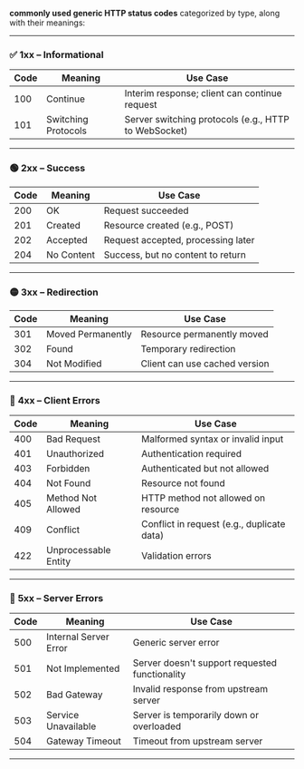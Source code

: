  **commonly used generic HTTP status codes** categorized by type, along with their meanings:

---

### ✅ **1xx – Informational**
| Code | Meaning                            | Use Case                                      |
|------|------------------------------------|-----------------------------------------------|
| 100  | Continue                           | Interim response; client can continue request |
| 101  | Switching Protocols                | Server switching protocols (e.g., HTTP to WebSocket) |

---

### 🟢 **2xx – Success**
| Code | Meaning                            | Use Case                                      |
|------|------------------------------------|-----------------------------------------------|
| 200  | OK                                 | Request succeeded                             |
| 201  | Created                            | Resource created (e.g., POST)                 |
| 202  | Accepted                           | Request accepted, processing later            |
| 204  | No Content                         | Success, but no content to return             |

---

### 🟡 **3xx – Redirection**
| Code | Meaning                            | Use Case                                      |
|------|------------------------------------|-----------------------------------------------|
| 301  | Moved Permanently                  | Resource permanently moved                    |
| 302  | Found                              | Temporary redirection                         |
| 304  | Not Modified                       | Client can use cached version                 |

---

### 🔴 **4xx – Client Errors**
| Code | Meaning                            | Use Case                                      |
|------|------------------------------------|-----------------------------------------------|
| 400  | Bad Request                        | Malformed syntax or invalid input             |
| 401  | Unauthorized                       | Authentication required                       |
| 403  | Forbidden                          | Authenticated but not allowed                 |
| 404  | Not Found                          | Resource not found                            |
| 405  | Method Not Allowed                 | HTTP method not allowed on resource           |
| 409  | Conflict                           | Conflict in request (e.g., duplicate data)    |
| 422  | Unprocessable Entity               | Validation errors                             |

---

### 🔴 **5xx – Server Errors**
| Code | Meaning                            | Use Case                                      |
|------|------------------------------------|-----------------------------------------------|
| 500  | Internal Server Error              | Generic server error                          |
| 501  | Not Implemented                    | Server doesn't support requested functionality|
| 502  | Bad Gateway                        | Invalid response from upstream server         |
| 503  | Service Unavailable                | Server is temporarily down or overloaded      |
| 504  | Gateway Timeout                    | Timeout from upstream server                  |

---
